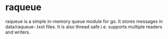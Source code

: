 # raqueue
raqueue is a simple in-memory queue module for go. It stores messages in data/raqueue-<random-string>.txxt files. It is also thread safe i.e. supports multiple readers and writers.

